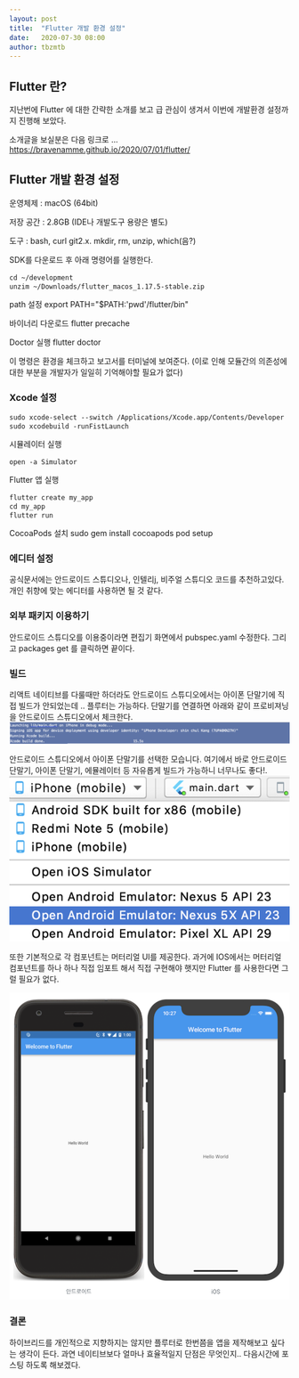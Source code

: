```yaml
---
layout: post
title:  "Flutter 개발 환경 설정"
date:   2020-07-30 08:00
author: tbzmtb
---
```


## Flutter 란?


지난번에 Flutter 에 대한 간략한 소개를 보고 급 관심이 생겨서 이번에 개발환경 설정까지 진행해 보았다.

소개글을 보실분은 다음 링크로 ...
<https://bravenamme.github.io/2020/07/01/flutter/>

## Flutter 개발 환경 설정

운영체제 : macOS (64bit)

저장 공간 : 2.8GB (IDE나 개발도구 용량은 별도)

도구 : bash, curl git2.x. mkdir, rm, unzip, which(음?)

SDK를 다운로드 후 아래 명령어를 실행한다.

    cd ~/development
    unzim ~/Downloads/flutter_macos_1.17.5-stable.zip

path 설정
    export PATH="$PATH:'pwd'/flutter/bin"

바이너리 다운로드
    flutter precache

Doctor 실행
    flutter doctor

이 명령은 환경을 체크하고 보고서를 터미널에 보여준다. 
(이로 인해 모듈간의 의존성에 대한 부분을 개발자가 일일히 기억해야할 필요가 없다)



### Xcode 설정

    sudo xcode-select --switch /Applications/Xcode.app/Contents/Developer
    sudo xcodebuild -runFistLaunch

시뮬레이터 실행

    open -a Simulator

Flutter 앱 실행

    flutter create my_app
    cd my_app
    flutter run

CocoaPods 설치
    sudo gem install cocoapods
    pod setup

### 에디터 설정
공식문서에는 안드로이드 스튜디오나, 인텔리j, 비주얼 스튜디오 코드를 추천하고있다.
개인 취향에 맞는 에디터를 사용하면 될 것 같다.

### 외부 패키지 이용하기
안드로이드 스튜디오를 이용중이라면 편집기 화면에서 pubspec.yaml 수정한다.
그리고 packages get 를 클릭하면 끝이다.

### 빌드
리액트 네이티브를 다룰때만 하더라도 안드로이드 스튜디오에서는 아이폰 단말기에 직접 빌드가 안되었는데 .. 플루터는 가능하다.
단말기를 연결하면 아래와 같이 프로비져닝을 안드로이드 스튜디오에서 체크한다.
![](/files/posts/20200728/1.png)


안드로이드 스튜디오에서 아이폰 단말기를 선택한 모습니다. 
여기에서 바로 안드로이드 단말기, 아이폰 단말기, 에뮬레이터 등 자유롭게 빌드가 가능하니 너무나도 좋다!.
![](/files/posts/20200728/2.png)

또한 기본적으로 각 컴포넌트는 머터리얼 UI를 제공한다.
과거에 IOS에서는 머터리얼 컴포넌트를 하나 하나 직접 임포트 해서 직접 구현해야 햇지만 Flutter 를 사용한다면 
그럴 필요가 없다.

![](/files/posts/20200728/3.png)

### 결론
하이브리드를 개인적으로 지향하지는 않지만 플루터로 한번쯤을 앱을 제작해보고 싶다는 생각이 든다.
과연 네이티브보다 얼마나 효율적일지 단점은 무엇인지.. 다음시간에 포스팅 하도록 해보겠다.


